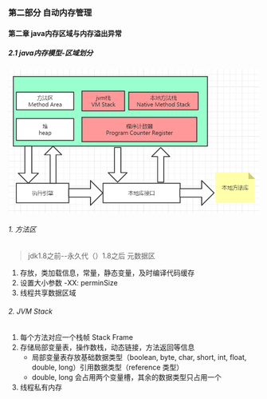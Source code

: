 ### 第二部分 自动内存管理

#### 第二章 java内存区域与内存溢出异常

##### 2.1 java内存模型-区域划分

![](jvm内存模型划分.png)

###### 1. 方法区

> jdk1.8之前--永久代（）1.8之后 元数据区

1. 存放，类加载信息，常量，静态变量，及时编译代码缓存
2. 设置大小参数 -XX: perminSize
3. 线程共享数据区域

###### 2. JVM Stack

1. 每个方法对应一个栈帧 Stack Frame
2. 存储局部变量表，操作数栈，动态链接，方法返回等信息
   - 局部变量表存放基础数据类型（boolean, byte, char, short, int, float, double, long）引用数据类型（reference 类型）
   - double, long 会占用两个变量槽，其余的数据类型只占用一个
3. 线程私有内存

